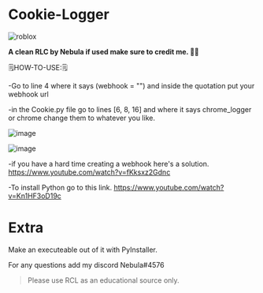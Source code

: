 # Cookie-Logger
![roblox](https://user-images.githubusercontent.com/78549133/161183591-506b8752-c5a7-41d5-94ba-27ea00d40e77.png)

**A clean RLC by Nebula if used make sure to credit me. 🐱‍💻**               


🗒️HOW-TO-USE:🗒️

-Go to line 4 where it says (webhook = "") and inside the quotation put your webhook url

-in the Cookie.py file go to lines [6, 8, 16] and where it says chrome_logger or chrome change them  to whatever you like.

![image](https://user-images.githubusercontent.com/78549133/161181174-9b3c432f-2320-4f72-8146-78cb82b6b8da.png)

![image](https://user-images.githubusercontent.com/78549133/161181320-e7a94e66-c641-4c2f-bee9-a1be628ff08b.png)

-if you have a hard time creating a webhook here's a solution.
https://www.youtube.com/watch?v=fKksxz2Gdnc
 
-To install Python go to this link.
https://www.youtube.com/watch?v=Kn1HF3oD19c

# Extra
Make an executeable out of it with PyInstaller.

For any questions add my discord Nebula#4576

> Please use RCL as an educational source only.
